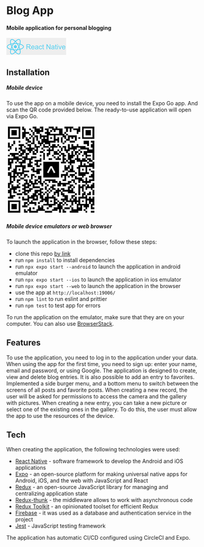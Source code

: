 # Blog App
#### Mobile application for personal blogging

[![](https://github.com/MarynaNakvas/blog-app-react-native/blob/dev/blog-app-react-native/assets/logo_react_native.png)](https://reactnative.dev/)

## Installation
##### Mobile device
To use the app on a mobile device, you need to install the Expo Go app.
And scan the QR code provided below. The ready-to-use application will open via Expo Go.

![alt text](https://github.com/MarynaNakvas/blog-app-react-native/blob/dev/blog-app-react-native/assets/qrCode.png "QR code")

##### Mobile device emulators or web browser
To launch the application in the browser, follow these steps:
- clone this repo [by link](https://github.com/MarynaNakvas/blog-app-react-native)
- run `npm install` to install dependencies
- run `npx expo start --android` to launch the application in android emulator
- run `npx expo start --ios` to launch the application in ios emulator
- run `npx expo start --web` to launch the application in the browser
- use the app at `http://localhost:19006/`
- run `npm lint` to run eslint and prittier
- run `npm test` to test app for errors


To run the application on the emulator, make sure that they are on your computer. You can also use [BrowserStack](https://www.browserstack.com/?utm_source=google&utm_medium=cpc&utm_platform=paidads&utm_content=602316486181&utm_campaign=Search-Brand-Tier3-EMEA-CL&utm_campaigncode=BrowserStack-Alpha+1011515&utm_term=e+browserstack&gclid=CjwKCAjww7KmBhAyEiwA5-PUSkfA6jS9_tlCYZ1LlTnlxwOAegcRUdv9HWlEUKq899S_QKwTKUQ19BoCaU0QAvD_BwE).

## Features
To use the application, you need to log in to the application under your data.  When using the app for the first time, you need to sign up: enter your name, email and password, or using Google.
The application is designed to create, view and delete blog entries. It is also possible to add an entry to favorites. Implemented a side burger menu, and a bottom menu to switch between the screens of all posts and favorite posts. When creating a new record, the user will be asked for permissions to access the camera and the gallery with pictures.
When creating a new entry, you can take a new picture or select one of the existing ones in the gallery. To do this, the user must allow the app to use the resources of the device.

## Tech
When creating the application, the following technologies were used:

- [React Native](https://reactnative.dev/) - software framework to develop the Android and iOS applications
- [Expo](https://expo.dev/) - an open-source platform for making universal native apps for Android, iOS, and the web with JavaScript and React
- [Redux](https://redux.js.org/) - an open-source JavaScript library for managing and centralizing application state
- [Redux-thunk](https://github.com/reduxjs/redux-thunk) - the middleware allows to work with asynchronous code  
- [Redux Toolkit](https://redux-toolkit.js.org/) - an opinionated toolset for efficient Redux
- [Firebase](https://firebase.google.com/) - it was used as a database and authentication service in the project
- [Jest](https://jestjs.io/) - JavaScript testing framework

The application has automatic CI/CD configured using CircleCI and Expo.
